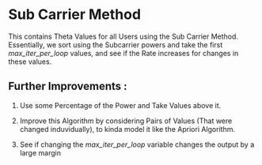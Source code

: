 # Sub Carrier Method

This contains Theta Values for all Users using the Sub Carrier Method. Essentially, we sort using the Subcarrier powers and take the first _max_iter_per_loop_ values, and see if the Rate increases for changes in these values.

## Further Improvements :

1. Use some Percentage of the Power and Take Values above it.

2. Improve this Algorithm by considering Pairs of Values (That were changed induvidually), to kinda model it like the Apriori Algorithm.

3. See if changing the  _max_iter_per_loop_ variable changes the output by a large margin
